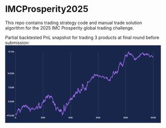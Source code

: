 # IMCProsperity2025
This repo contains trading strategy code and manual trade solution algorithm for the 2025 IMC Prosperity global trading challenge. 

Partial backtested PnL snapshot for trading 3 products at final round before submission: 
![Figure1](partial_pnl_r5.png)
